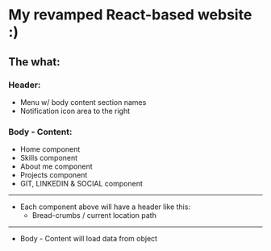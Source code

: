 # My revamped React-based website :)

## The what:

### Header:
-   Menu w/ body content section names
-   Notification icon area to the right

### Body - Content:
-   Home component
-   Skills component
-   About me component
-   Projects component
-   GIT, LINKEDIN & SOCIAL component

------------------------------------------------

-   Each component above will have a header like this:
    -   Bread-crumbs / current location path

------------------------------------------------

-   Body - Content will load data from object
